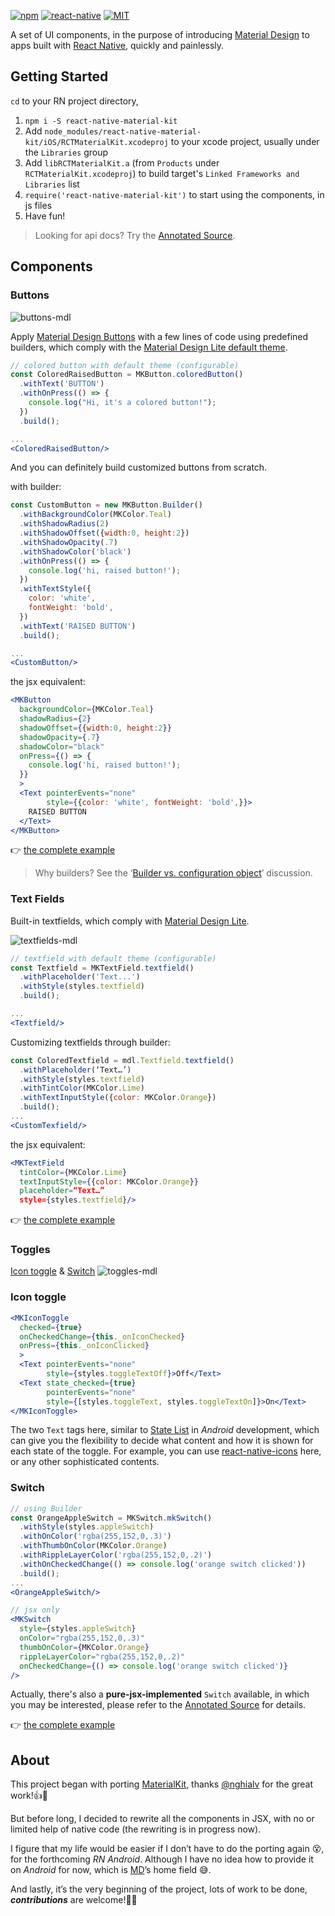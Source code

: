 [![npm][npm-badge]][npm]
[![react-native][rn-badge]][rn]
[![MIT][license-badge]][license]

A set of UI components, in the purpose of introducing [Material Design][md] to apps built with [React Native][rn], quickly and painlessly.

[npm-badge]: https://img.shields.io/npm/v/react-native-material-kit.svg
[npm]: https://www.npmjs.com/package/react-native-material-kit
[rn-badge]: https://img.shields.io/badge/react--native-v0.9.0-05A5D1.svg
[rn]: https://facebook.github.io/react-native
[md]: http://www.google.com/design/spec/material-design/introduction.html
[license-badge]: https://img.shields.io/dub/l/vibe-d.svg
[license]: https://raw.githubusercontent.com/xinthink/react-native-material-kit/master/LICENSE.md

## Getting Started

`cd` to your RN project directory,

1. `npm i -S react-native-material-kit`
2. Add `node_modules/react-native-material-kit/iOS/RCTMaterialKit.xcodeproj` to your xcode project, usually under the `Libraries` group
3. Add `libRCTMaterialKit.a` (from `Products` under `RCTMaterialKit.xcodeproj`) to build target's `Linked Frameworks and Libraries` list
4. `require('react-native-material-kit')` to start using the components, in js files
5. Have fun!

> Looking for api docs? Try the [Annotated Source][docs].

[docs]: http://xinthink.github.io/react-native-material-kit/docs/index.html

## Components

### Buttons

![buttons-mdl][img-buttons]

Apply [Material Design Buttons][mdl-buttons] with a few lines of code using predefined builders, which comply with the [Material Design Lite default theme][mdl-theme].

```jsx
// colored button with default theme (configurable)
const ColoredRaisedButton = MKButton.coloredButton()
  .withText('BUTTON')
  .withOnPress(() => {
    console.log("Hi, it's a colored button!");
  })
  .build();

...
<ColoredRaisedButton/>
```

And you can definitely build customized buttons from scratch.

with builder:

```jsx
const CustomButton = new MKButton.Builder()
  .withBackgroundColor(MKColor.Teal)
  .withShadowRadius(2)
  .withShadowOffset({width:0, height:2})
  .withShadowOpacity(.7)
  .withShadowColor('black')
  .withOnPress(() => {
    console.log('hi, raised button!');
  })
  .withTextStyle({
    color: 'white',
    fontWeight: 'bold',
  })
  .withText('RAISED BUTTON')
  .build();

...
<CustomButton/>
```

the jsx equivalent:

```jsx
<MKButton
  backgroundColor={MKColor.Teal}
  shadowRadius={2}
  shadowOffset={{width:0, height:2}}
  shadowOpacity={.7}
  shadowColor="black"
  onPress={() => {
    console.log('hi, raised button!');
  }}
  >
  <Text pointerEvents="none"
        style={{color: 'white', fontWeight: 'bold',}}>
    RAISED BUTTON
  </Text>
</MKButton>
```

👉 [the complete example][buttons-sample]

> Why builders? See the ‘[Builder vs. configuration object][issue-3]’ discussion.

[img-buttons]: https://cloud.githubusercontent.com/assets/390805/8888853/69f8d9f8-32f2-11e5-9823-c235ab8c0dd2.gif
[mdl-buttons]: http://www.getmdl.io/components/index.html#buttons-section
[mdl-theme]: http://www.getmdl.io/customize/index.html
[buttons-sample]: https://github.com/xinthink/react-native-material-kit/blob/master/Example/App/buttons.js
[issue-3]: https://github.com/xinthink/react-native-material-kit/issues/3

### Text Fields

Built-in textfields, which comply with [Material Design Lite][mdl-tf].

![textfields-mdl][img-tf]

```jsx
// textfield with default theme (configurable)
const Textfield = MKTextField.textfield()
  .withPlaceholder('Text...')
  .withStyle(styles.textfield)
  .build();

...
<Textfield/>
```

Customizing textfields through builder:

```jsx
const ColoredTextfield = mdl.Textfield.textfield()
  .withPlaceholder(‘Text…’)
  .withStyle(styles.textfield)
  .withTintColor(MKColor.Lime)
  .withTextInputStyle({color: MKColor.Orange})
  .build();
...
<CustomTexfield/>
```

the jsx equivalent:

```jsx
<MKTextField
  tintColor={MKColor.Lime}
  textInputStyle={{color: MKColor.Orange}}
  placeholder=“Text…”
  style={styles.textfield}/>
```

👉 [the complete example][tf-sample]


[mdl-tf]: http://www.getmdl.io/components/#textfields-section
[img-tf]: https://cloud.githubusercontent.com/assets/390805/9085678/8280484a-3bb1-11e5-9354-a244b0520736.gif
[tf-sample]: https://github.com/xinthink/react-native-material-kit/blob/master/Example/App/textfields.js

### Toggles

[Icon toggle][mdl-icon-toggle] & [Switch][mdl-switch]
![toggles-mdl][img-toggles]

[mdl-icon-toggle]: http://www.getmdl.io/components/index.html#toggles-section/icon-toggle
[mdl-switch]: http://www.getmdl.io/components/index.html#toggles-section/switch
[img-toggles]: https://cloud.githubusercontent.com/assets/390805/8903074/de0ed748-3487-11e5-9448-9ee304e0a6b6.gif

### Icon toggle

```jsx
<MKIconToggle
  checked={true}
  onCheckedChange={this._onIconChecked}
  onPress={this._onIconClicked}
  >
  <Text pointerEvents="none"
        style={styles.toggleTextOff}>Off</Text>
  <Text state_checked={true}
        pointerEvents="none"
        style={[styles.toggleText, styles.toggleTextOn]}>On</Text>
</MKIconToggle>
```

The two `Text` tags here, similar to [State List][android-state-list] in *Android* development, which can give you the flexibility to decide what content and how it is shown for each state of the toggle. For example, you can use [react-native-icons][rn-icons] here, or any other sophisticated contents.

[android-state-list]: http://developer.android.com/guide/topics/resources/drawable-resource.html#StateList
[rn-icons]: http://www.xinthink.com/react-native-material-kit/docs/Lib/mdl/Switch.html

### Switch

```jsx
// using Builder
const OrangeAppleSwitch = MKSwitch.mkSwitch()
  .withStyle(styles.appleSwitch)
  .withOnColor('rgba(255,152,0,.3)')
  .withThumbOnColor(MKColor.Orange)
  .withRippleLayerColor('rgba(255,152,0,.2)')
  .withOnCheckedChange(() => console.log('orange switch clicked'))
  .build();
...
<OrangeAppleSwitch/>

// jsx only
<MKSwitch
  style={styles.appleSwitch}
  onColor="rgba(255,152,0,.3)"
  thumbOnColor={MKColor.Orange}
  rippleLayerColor="rgba(255,152,0,.2)"
  onCheckedChange={() => console.log('orange switch clicked')}
/>
```

Actually, there's also a **pure-jsx-implemented** `Switch` available, in which you may be interested, please refer to the [Annotated Source][docs-switch] for details.

👉 [the complete example][toggles-sample]

[toggles-sample]: https://github.com/xinthink/react-native-material-kit/blob/master/Example/App/toggles.js
[docs-switch]: http://www.xinthink.com/react-native-material-kit/docs/Lib/mdl/Switch.html

## About
This project began with porting [MaterialKit][mdk], thanks [@nghialv][at-ng] for the great work!👍🖖

But before long, I decided to rewrite all the components in JSX, with no or limited help of native code (the rewriting is in progress now).

I figure that my life would be easier if I don’t have to do the porting again 😵, for the forthcoming *RN Android*. Although I have no idea how to provide it on *Android* for now, which is [MD][md]’s home field 😅.

And lastly, it’s the very beginning of the project, lots of work to be done, ***contributions*** are welcome!🎉🍻

[at-ng]: https://github.com/nghialv
[mdk]: https://github.com/nghialv/MaterialKit
